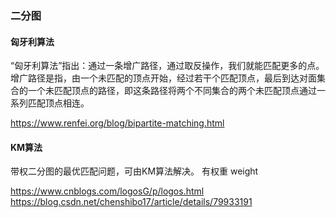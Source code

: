 
### 二分图
#### 匈牙利算法
“匈牙利算法”指出：通过一条增广路径，通过取反操作，我们就能匹配更多的点。
增广路径是指，由一个未匹配的顶点开始，经过若干个匹配顶点，最后到达对面集合的一个未匹配顶点的路径，即这条路径将两个不同集合的两个未匹配顶点通过一系列匹配顶点相连。

https://www.renfei.org/blog/bipartite-matching.html

#### KM算法
带权二分图的最优匹配问题，可由KM算法解决。 有权重 weight

https://www.cnblogs.com/logosG/p/logos.html   
https://blog.csdn.net/chenshibo17/article/details/79933191
